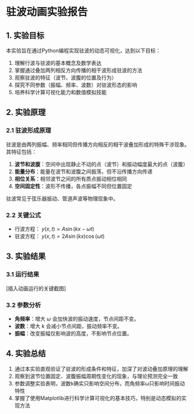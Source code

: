 # 驻波动画实验报告

## 1. 实验目标
本实验旨在通过Python编程实现驻波的动态可视化，达到以下目标：
1. 理解行波与驻波的基本概念及数学表达
2. 掌握通过叠加两列相反方向传播的相干波形成驻波的方法
3. 观察驻波的特征（波节、波腹的位置及行为）
4. 探究不同参数（振幅、频率、波数）对驻波形态的影响
5. 培养科学计算可视化能力和数值模拟技能

## 2. 实验原理
### 2.1 驻波形成原理
驻波是由两列振幅、频率相同但传播方向相反的相干波叠加形成的特殊干涉现象。其特征包括：

1. **波节和波腹**：空间中出现静止不动的点（波节）和振动幅度最大的点（波腹）
2. **能量分布**：能量在波节和波腹之间振荡，但不沿传播方向传递
3. **相位关系**：相邻波节之间的所有质点振动相位相同
4. **空间固定性**：波形不传播，各点振幅不同但位置固定

驻波常见于弦乐器振动、管道声波等物理现象中。

### 2.2 关键公式
- 行波方程： $y(x, t) = A \sin(kx - \omega t)$
- 驻波方程： $y(x,t) = 2A\sin(kx)\cos(\omega t)$

## 3. 实验结果
### 3.1 运行结果
[插入动画运行的关键截图]


### 3.2 参数分析
- **角频率**：增大 $\omega$ 会加快波的振动速度，节点间距不变。
- **波数**：增大 $k$ 会减小节点间距，振动频率不变。
- **振幅**：改变振幅仅影响波的高度，不影响节点位置。

## 4. 实验总结
1. 通过本实验直观验证了驻波的形成条件和特征，加深了对波动叠加原理的理解
2. 观察到波节位置固定、波腹振幅周期性变化的现象，与理论预测完全一致
3. 参数调整实验表明，波数k确实只影响空间分布，而角频率ω只影响时间振动特性
4. 掌握了使用Matplotlib进行科学计算可视化的基本技巧，特别是动态模拟的实现方法
